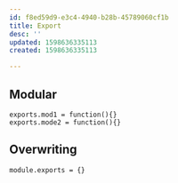 ```yaml
---
id: f8ed59d9-e3c4-4940-b28b-45789060cf1b
title: Export
desc: ''
updated: 1598636335113
created: 1598636335113

---
```



## Modular
```
exports.mod1 = function(){}
exports.mode2 = function(){}

```

## Overwriting
```
module.exports = {}

```


